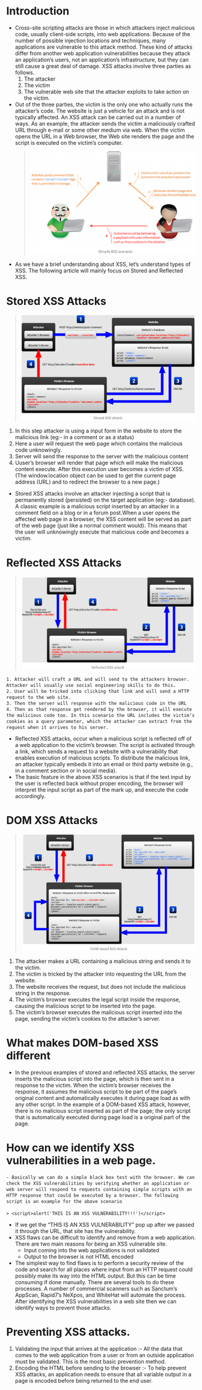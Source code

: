 # Introduction

- Cross-site scripting attacks are those in which attackers inject malicious code, usually client-side scripts, into web applications. Because of the number of possible injection locations and techniques, many applications are vulnerable to this attack method. These kind of attacks differ from another web application vulnerabilities because they attack an application’s users, not an application’s infrastructure, but they can still cause a great deal of damage. XSS attacks involve three parties as follows.
  1. The attacker
  2. The victim
  3. The vulnerable web site that the attacker exploits to take action on the victim.
- Out of the three parties, the victim is the only one who actually runs the attacker’s code. The website is just a vehicle for an attack and is not typically affected. An XSS attack can be carried out in a number of ways. As an example, the attacker sends the victim a maliciously crafted URL through e-mail or some other medium via web. When the victim opens the URL in a Web browser, the Web site renders the page and the script is executed on the victim’s computer.
  > ![](img/xss1.png)
- As we have a brief understanding about XSS, let’s understand types of XSS. The following article will mainly focus on Stored and Reflected XSS.

# Stored XSS Attacks

> ![](img/xss2.png)

1. In this step attacker is using a input form in the website to store the malicious link (eg:- in a comment or as a status)
2. Here a user will request the web page which contains the malicious code unknowingly.
3. Server will send the response to the server with the malicious content
4. Uuser’s browser will render that page which will make the malicious content execute. After this execution user becomes a victim of XSS. (The window.location object can be used to get the current page address (URL) and to redirect the browser to a new page.)

- Stored XSS attacks involve an attacker injecting a script that is permanently stored (persisted) on the target application (eg:- database). A classic example is a malicious script inserted by an attacker in a comment field on a blog or in a forum post.When a user opens the affected web page in a browser, the XSS content will be served as part of the web page (just like a normal comment would). This means that the user will unknowingly execute that malicious code and becomes a victim.

# Reflected XSS Attacks

> ![](img/xss3.png)

    1. Attacker will craft a URL and will send to the attackers browser. Attacker will usually use social engineering skills to do this.
    2. User will be tricked into clicking that link and will send a HTTP request to the web site.
    3. Then the server will response with the malicious code in the URL
    4. Then as that response get rendered by the browser, it will execute the malicious code too. In this scenario the URL includes the victim’s cookies as a query parameter, which the attacker can extract from the request when it arrives to his server.

- Reflected XSS attacks, occur when a malicious script is reflected off of a web application to the victim’s browser. The script is activated through a link, which sends a request to a website with a vulnerability that enables execution of malicious scripts. To distribute the malicious link, an attacker typically embeds it into an email or third party website (e.g., in a comment section or in social media).
- The basic feature in the above XSS scenarios is that if the text input by the user is reflected back without proper encoding, the browser will interpret the input script as part of the mark up, and execute the code accordingly.

# DOM XSS Attacks

> ![](img/xss4.png)

1. The attacker makes a URL containing a malicious string and sends it to the victim.
2. The victim is tricked by the attacker into requesting the URL from the website.
3. The website receives the request, but does not include the malicious string in the response.
4. The victim’s browser executes the legal script inside the response, causing the malicious script to be inserted into the page.
5. The victim’s browser executes the malicious script inserted into the page, sending the victim’s cookies to the attacker’s server.

# What makes DOM-based XSS different

- In the previous examples of stored and reflected XSS attacks, the server inserts the malicious script into the page, which is then sent in a response to the victim. When the victim’s browser receives the response, it assumes the malicious script to be part of the page’s original content and automatically executes it during page load as with any other script. In the example of a DOM-based XSS attack, however, there is no malicious script inserted as part of the page; the only script that is automatically executed during page load is a original part of the page.

# How can we identify XSS vulnerabilities in a web page.

    - Basically we can do a simple black box test with the browser. We can check the XSS vulnerabilities by verifying whether an application or web server will respond to requests containing simple scripts with an HTTP response that could be executed by a browser. The following script is an example for the above scenario

    > <script>alert('THIS IS AN XSS VULNERABILITY!!!')</script>

- If we get the “THIS IS AN XSS VULNERABILITY” pop up after we passed it through the URL, that site has the vulnerability.
- XSS flaws can be difficult to identify and remove from a web application. There are two main reasons for being an XSS vulnerable site.
  - Input coming into the web applications is not validated
  - Output to the browser is not HTML encoded
- The simplest way to find flaws is to perform a security review of the code and search for all places where input from an HTTP request could possibly make its way into the HTML output. But this can be time consuming if done manually. There are several tools to do these processes. A number of commercial scanners such as Sanctum’s AppScan, Rapid7’s NeXpos, and WhiteHat will automate the process. After identifying the XSS vulnerabilities in a web site then we can identify ways to prevent those attacks.

# Preventing XSS attacks.

1. Validating the input that arrives at the application :- All the data that comes to the web application from a user or from an outside application must be validated. This is the most basic prevention method.
2. Encoding the HTML before sending to the browser :- To help prevent XSS attacks, an application needs to ensure that all variable output in a page is encoded before being returned to the end user.
